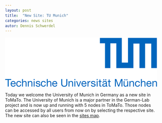 ```yaml
---
layout: post
title:  "New Site: TU Munich"
categories: news sites
autor: Dennis Schwerdel
---
```


<img src="/images/sites/tum.png" class="img-responsive site"/>

Today we welcome the University of Munich in Germany as a new site in
ToMaTo. The University of Munich is a major partner in the German-Lab
project and is now up and running with 5 nodes in ToMaTo. 
Those nodes can be accessed by all users from now on by selecting the respective site.
The new site can also be seen in the [sites map](http://master.tomato-lab.org/map).